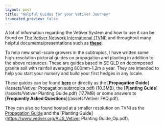 ```yaml
---
layout: post
title: "Helpful Guides for your Vetiver Journey"
truncated_preview: false
---
```

A lot of information regarding the Vetiver System and how to use it can be found on [The Vetiver Network International (TVNI)](https://www.vetiver.org/) and throughout many helpful documents/presentations such as [**these**](https://www.vetiver.org/TVN_VS_GAL_HR%20/index.htm).

To help new small-scale growers in the subtropics, I have written some high-resolution pictorial guides on propagation and planting in addition to the above resources. These are guides based in SE QLD on decomposed granite soil with rainfall averaging 800mm-1.2m a year. They are intended to help you start your nursery and build your first hedges in any locale.

These guides can be found [**here**](/prop/) or directly as the [**Propagation Guide**](/assets/Vetiver Propagation subtropics.pdf) (10.3MB), the [**Planting Guide**](/assets/Vetiver Planting Guide.pdf) (17.7MB) or some answers to [**Frequently Asked Questions**](/assets/Vetiver FAQ.pdf).

They can also be found hosted at a smaller resolution on TVNI as the [Propagation Guide](https://www.vetiver.org/AUS_Vetiver%20Propagation%20subtropics_o.pdf) and the [Planting Guide](https://www.vetiver.org/AUS_Vetiver Planting Guide_Op.pdf).